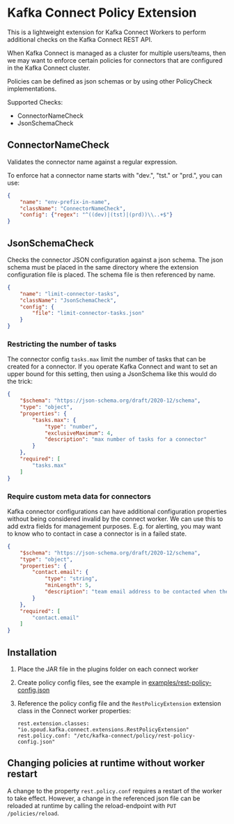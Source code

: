 # Kafka Connect Policy Extension

This is a lightweight extension for Kafka Connect Workers to perform additional checks on the Kafka Connect REST API.

When Kafka Connect is managed as a cluster for multiple users/teams, then we may want to enforce certain policies for
connectors that are configured in the Kafka Connect cluster.

Policies can be defined as json schemas or by using other PolicyCheck implementations.

Supported Checks:

* ConnectorNameCheck
* JsonSchemaCheck

## ConnectorNameCheck

Validates the connector name against a regular expression.

To enforce hat a connector name starts with "dev.", "tst." or "prd.", you can use:
```json
{
    "name": "env-prefix-in-name",
    "className": "ConnectorNameCheck",
    "config": {"regex": "^((dev)|(tst)|(prd))\\..+$"}
}
```

## JsonSchemaCheck

Checks the connector JSON configuration against a json schema.
The json schema must be placed in the same directory where the extension configuration file is placed.
The schema file is then referenced by name.

```json
{
    "name": "limit-connector-tasks",
    "className": "JsonSchemaCheck",
    "config": {
        "file": "limit-connector-tasks.json"
    }
}
```


### Restricting the number of tasks

The connector config `tasks.max` limit the number of tasks that can be created for a connector.
If you operate Kafka Connect and want to set an upper bound for this setting, then using a JsonSchema like this would do
the trick:

```json
{
    "$schema": "https://json-schema.org/draft/2020-12/schema",
    "type": "object",
    "properties": {
        "tasks.max": {
            "type": "number",
            "exclusiveMaximum": 4,
            "description": "max number of tasks for a connector"
        }
    },
    "required": [
        "tasks.max"
    ]
}
```

### Require custom meta data for connectors

Kafka connector configurations can have additional configuration properties without being considered invalid by the
connect worker.
We can use this to add extra fields for management purposes.
E.g. for alerting, you may want to know who to contact in case a connector is in a failed state.

```json
{
    "$schema": "https://json-schema.org/draft/2020-12/schema",
    "type": "object",
    "properties": {
        "contact.email": {
            "type": "string",
            "minLength": 5,
            "description": "team email address to be contacted when the connector is affected by maintenance work or failures"
        }
    },
    "required": [
        "contact.email"
    ]
}
```

## Installation

1. Place the JAR file in the plugins folder on each connect worker
2. Create policy config files, see the example in [examples/rest-policy-config.json](examples/rest-policy-config.json)
3. Reference the policy config file and the `RestPolicyExtension` extension class in the Connect worker properties:

       rest.extension.classes: "io.spoud.kafka.connect.extensions.RestPolicyExtension"
       rest.policy.conf: "/etc/kafka-connect/policy/rest-policy-config.json"

## Changing policies at runtime without worker restart

A change to the property `rest.policy.conf` requires a restart of the worker to take effect.
However, a change in the referenced json file can be reloaded at runtime by calling the reload-endpoint
with `PUT /policies/reload`.
